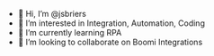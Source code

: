 - 👋 Hi, I’m @jsbriers
- 👀 I’m interested in Integration, Automation, Coding
- 🌱 I’m currently learning RPA
- 💞️ I’m looking to collaborate on Boomi Integrations
